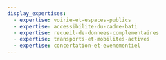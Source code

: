 ```yaml
---
display_expertises:
  - expertise: voirie-et-espaces-publics
  - expertise: accessibilite-du-cadre-bati
  - expertise: recueil-de-donnees-complementaires
  - expertise: transports-et-mobilites-actives
  - expertise: concertation-et-evenementiel
---
```


